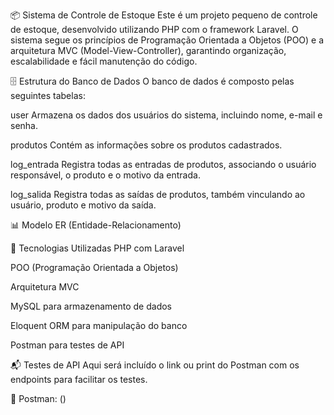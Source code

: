📦 Sistema de Controle de Estoque
Este é um projeto pequeno de controle de estoque, desenvolvido utilizando PHP com o framework Laravel.
O sistema segue os princípios de Programação Orientada a Objetos (POO) e a arquitetura MVC (Model-View-Controller), garantindo organização, escalabilidade e fácil manutenção do código.

🗄 Estrutura do Banco de Dados
O banco de dados é composto pelas seguintes tabelas:

user
Armazena os dados dos usuários do sistema, incluindo nome, e-mail e senha.

produtos
Contém as informações sobre os produtos cadastrados.

log_entrada
Registra todas as entradas de produtos, associando o usuário responsável, o produto e o motivo da entrada.

log_salida
Registra todas as saídas de produtos, também vinculando ao usuário, produto e motivo da saída.

📊 Modelo ER (Entidade-Relacionamento)

🔧 Tecnologias Utilizadas
PHP com Laravel

POO (Programação Orientada a Objetos)

Arquitetura MVC

MySQL para armazenamento de dados

Eloquent ORM para manipulação do banco

Postman para testes de API

📬 Testes de API
Aqui será incluído o link ou print do Postman com os endpoints para facilitar os testes.

📝 Postman: ()
